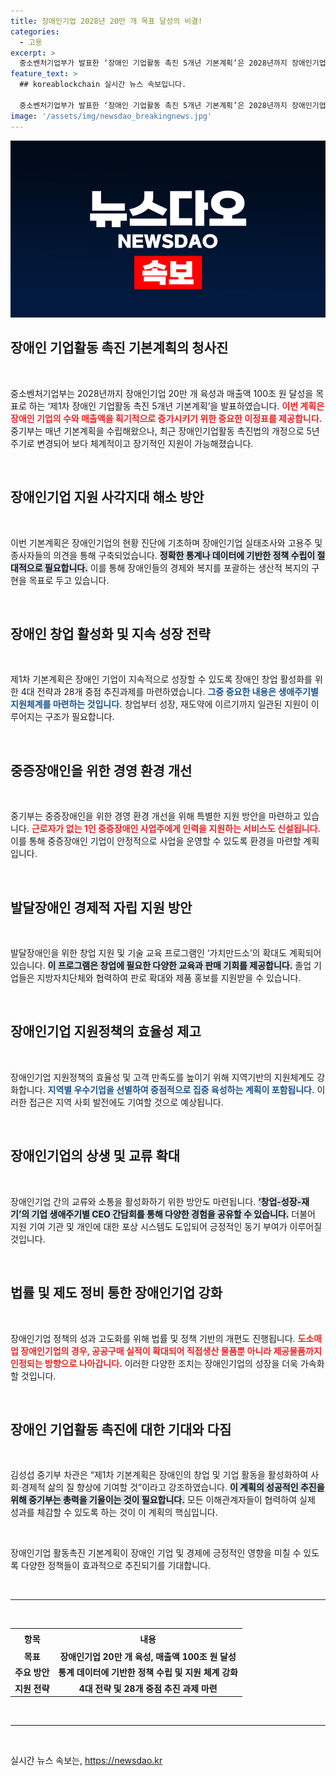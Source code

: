 ```yaml
---
title: 장애인기업 2028년 20만 개 목표 달성의 비결!
categories:
  - 고용
excerpt: >
  중소벤처기업부가 발표한 ‘장애인 기업활동 촉진 5개년 기본계획’은 2028년까지 장애인기업 20만 개 육성을 목표로 한다. 지원 사각지대 해소와 지속 성장을 위한 28개 중점 추진과제가 포함되어, 장애인 경제 활성화에 이바지할 전망이다.
feature_text: >
  ## koreablockchain 실시간 뉴스 속보입니다.

  중소벤처기업부가 발표한 ‘장애인 기업활동 촉진 5개년 기본계획’은 2028년까지 장애인기업 20만 개 육성을 목표로 한다. 지원 사각지대 해소와 지속 성장을 위한 28개 중점 추진과제가 포함되어, 장애인 경제 활성화에 이바지할 전망이다.
image: '/assets/img/newsdao_breakingnews.jpg'
---
```


<p><img src="/assets/img/newsdao_breakingnews.jpg" alt="koreablockchain 속보" /></p>

<h2 data-ke-size="size26">장애인 기업활동 촉진 기본계획의 청사진</h2>

<p data-ke-size="size16">&nbsp;</p>

<p>중소벤처기업부는 2028년까지 장애인기업 20만 개 육성과 매출액 100조 원 달성을 목표로 하는 ‘제1차 장애인 기업활동 촉진 5개년 기본계획’을 발표하였습니다. <b><span style="color: #ee2323;">이번 계획은 장애인 기업의 수와 매출액을 획기적으로 증가시키기 위한 중요한 이정표를 제공합니다.</span></b> 중기부는 매년 기본계획을 수립해왔으나, 최근 장애인기업활동 촉진법의 개정으로 5년 주기로 변경되어 보다 체계적이고 장기적인 지원이 가능해졌습니다.</p>

<p data-ke-size="size16">&nbsp;</p>

<h2 data-ke-size="size26">장애인기업 지원 사각지대 해소 방안</h2>

<p data-ke-size="size16">&nbsp;</p>

<p>이번 기본계획은 장애인기업의 현황 진단에 기초하며 장애인기업 실태조사와 고용주 및 종사자들의 의견을 통해 구축되었습니다. <b><span style="background-color: #21538527;">정확한 통계나 데이터에 기반한 정책 수립이 절대적으로 필요합니다.</span></b> 이를 통해 장애인들의 경제와 복지를 포괄하는 생산적 복지의 구현을 목표로 두고 있습니다.</p>

<p data-ke-size="size16">&nbsp;</p>

<h2 data-ke-size="size26">장애인 창업 활성화 및 지속 성장 전략</h2>

<p data-ke-size="size16">&nbsp;</p>

<p>제1차 기본계획은 장애인 기업이 지속적으로 성장할 수 있도록 장애인 창업 활성화를 위한 4대 전략과 28개 중점 추진과제를 마련하였습니다. <b><span style="color: #1a5490;">그중 중요한 내용은 생애주기별 지원체계를 마련하는 것입니다.</span></b> 창업부터 성장, 재도약에 이르기까지 일관된 지원이 이루어지는 구조가 필요합니다.</p>

<p data-ke-size="size16">&nbsp;</p>

<h2 data-ke-size="size26">중증장애인을 위한 경영 환경 개선</h2>

<p data-ke-size="size16">&nbsp;</p>

<p>중기부는 중증장애인을 위한 경영 환경 개선을 위해 특별한 지원 방안을 마련하고 있습니다. <b><span style="color: #ee2323;">근로자가 없는 1인 중증장애인 사업주에게 인력을 지원하는 서비스도 신설됩니다.</span></b> 이를 통해 중증장애인 기업이 안정적으로 사업을 운영할 수 있도록 환경을 마련할 계획입니다.</p>

<p data-ke-size="size16">&nbsp;</p>

<h2 data-ke-size="size26">발달장애인 경제적 자립 지원 방안</h2>

<p data-ke-size="size16">&nbsp;</p>

<p>발달장애인을 위한 창업 지원 및 기술 교육 프로그램인 ‘가치만드소’의 확대도 계획되어 있습니다. <b><span style="background-color: #21538527;">이 프로그램은 창업에 필요한 다양한 교육과 판매 기회를 제공합니다.</span></b> 졸업 기업들은 지방자치단체와 협력하여 판로 확대와 제품 홍보를 지원받을 수 있습니다.</p>

<p data-ke-size="size16">&nbsp;</p>

<h2 data-ke-size="size26">장애인기업 지원정책의 효율성 제고</h2>

<p data-ke-size="size16">&nbsp;</p>

<p>장애인기업 지원정책의 효율성 및 고객 만족도를 높이기 위해 지역기반의 지원체계도 강화합니다. <b><span style="color: #1a5490;">지역별 우수기업을 선별하여 중점적으로 집중 육성하는 계획이 포함됩니다.</span></b> 이러한 접근은 지역 사회 발전에도 기여할 것으로 예상됩니다.</p>

<p data-ke-size="size16">&nbsp;</p>

<h2 data-ke-size="size26">장애인기업의 상생 및 교류 확대</h2>

<p data-ke-size="size16">&nbsp;</p>

<p>장애인기업 간의 교류와 소통을 활성화하기 위한 방안도 마련됩니다. <b><span style="background-color: #21538527;">‘창업-성장-재기’의 기업 생애주기별 CEO 간담회를 통해 다양한 경험을 공유할 수 있습니다.</span></b> 더불어 지원 기여 기관 및 개인에 대한 포상 시스템도 도입되어 긍정적인 동기 부여가 이루어질 것입니다.</p>

<p data-ke-size="size16">&nbsp;</p>

<h2 data-ke-size="size26">법률 및 제도 정비 통한 장애인기업 강화</h2>

<p data-ke-size="size16">&nbsp;</p>

<p>장애인기업 정책의 성과 고도화를 위해 법률 및 정책 기반의 개편도 진행됩니다. <b><span style="color: #ee2323;">도소매업 장애인기업의 경우, 공공구매 실적이 확대되어 직접생산 물품뿐 아니라 제공물품까지 인정되는 방향으로 나아갑니다.</span></b> 이러한 다양한 조치는 장애인기업의 성장을 더욱 가속화할 것입니다.</p>

<p data-ke-size="size16">&nbsp;</p>

<h2 data-ke-size="size26">장애인 기업활동 촉진에 대한 기대와 다짐</h2>

<p data-ke-size="size16">&nbsp;</p>

<p>김성섭 중기부 차관은 “제1차 기본계획은 장애인의 창업 및 기업 활동을 활성화하여 사회·경제적 삶의 질 향상에 기여할 것”이라고 강조하였습니다. <b><span style="background-color: #21538527;">이 계획의 성공적인 추진을 위해 중기부는 총력을 기울이는 것이 필요합니다.</span></b> 모든 이해관계자들이 협력하여 실제 성과를 체감할 수 있도록 하는 것이 이 계획의 핵심입니다. </p>

<p data-ke-size="size16">&nbsp;</p>

<p>장애인기업 활동촉진 기본계획이 장애인 기업 및 경제에 긍정적인 영향을 미칠 수 있도록 다양한 정책들이 효과적으로 추진되기를 기대합니다.</p>

<p data-ke-size="size16">&nbsp;</p>

<hr>

<p data-ke-size="size16">&nbsp;</p>

<table>
  <tr>
    <th style="text-align: center; height: 25px;"><b>항목</b></th>
    <th style="text-align: center; height: 25px;"><b>내용</b></th>
  </tr>
  <tr>
    <td style="text-align: center; height: 17px;"><b>목표</b></td>
    <td style="text-align: center; height: 17px;"><b>장애인기업 20만 개 육성, 매출액 100조 원 달성</b></td>
  </tr>
  <tr>
    <td style="text-align: center; height: 17px;"><b>주요 방안</b></td>
    <td style="text-align: center; height: 17px;"><b>통계 데이터에 기반한 정책 수립 및 지원 체계 강화</b></td>
  </tr>
  <tr>
    <td style="text-align: center; height: 17px;"><b>지원 전략</b></td>
    <td style="text-align: center; height: 17px;"><b>4대 전략 및 28개 중점 추진 과제 마련</b></td>
  </tr>
</table>

<p data-ke-size="size16">&nbsp;</p>

<hr>

<p data-ke-size="size16">&nbsp;</p>
실시간 뉴스 속보는, <a href="https://newsdao.kr" rel="dofollow">https://newsdao.kr</a>


